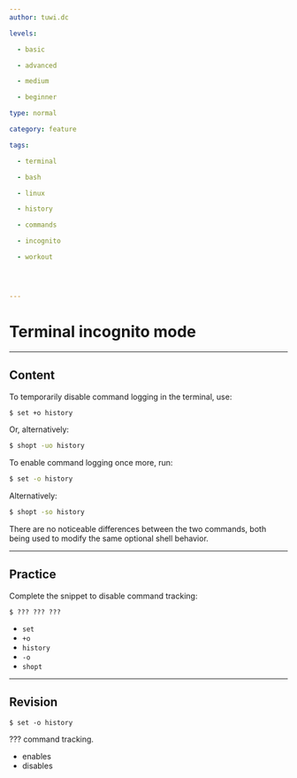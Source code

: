 ```yaml
---
author: tuwi.dc

levels:

  - basic

  - advanced

  - medium

  - beginner

type: normal

category: feature

tags:

  - terminal

  - bash

  - linux

  - history

  - commands

  - incognito

  - workout




---
```


# Terminal incognito mode

---
## Content

To temporarily disable command logging in the terminal, use:
```bash
$ set +o history 
```
Or, alternatively:
```bash
$ shopt -uo history 
```
To enable command logging once more, run:
```bash
$ set -o history 
```
Alternatively:
```bash
$ shopt -so history 
```
There are no noticeable differences between the two commands, both being used to modify the same optional shell behavior.

---
## Practice

Complete the snippet to disable command tracking:
```
$ ??? ??? ???
```

* `set`
* `+o`
* `history`
* `-o`
* `shopt`

---
## Revision

```
$ set -o history
```
??? command tracking.


* enables
* disables

